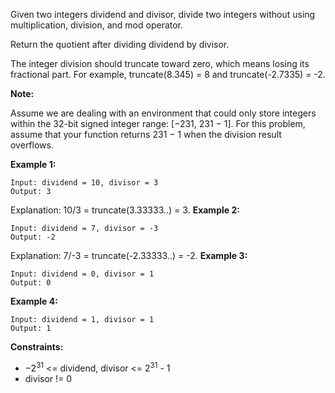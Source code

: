 Given two integers dividend and divisor, divide two integers without using multiplication, division, and mod operator.

Return the quotient after dividing dividend by divisor.

The integer division should truncate toward zero, which means losing its fractional part. For example, truncate(8.345) = 8 and truncate(-2.7335) = -2.

**Note:**

Assume we are dealing with an environment that could only store integers within the 32-bit signed integer range: [−231,  231 − 1]. For this problem, assume that your function returns 231 − 1 when the division result overflows.
 
**Example 1:**
```
Input: dividend = 10, divisor = 3
Output: 3
```
Explanation: 10/3 = truncate(3.33333..) = 3.
**Example 2:**
```
Input: dividend = 7, divisor = -3
Output: -2
```
Explanation: 7/-3 = truncate(-2.33333..) = -2.
**Example 3:**
```
Input: dividend = 0, divisor = 1
Output: 0
```
**Example 4:**
```
Input: dividend = 1, divisor = 1
Output: 1
```

**Constraints:**

- $-2^{31}$ <= dividend, divisor <= $2^{31}$ - 1
- divisor != 0